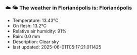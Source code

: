 ### ☁️ 🌤️  The weather in Florianópolis is: Florianópolis

- Temperature: 13.43°C
- On flesh: 13.2°C
- Relative air humidity: 91%
- Rain: 0.0 mm
- Description: Clear sky
- last updated: 2025-06-01T05:17:21.011425
